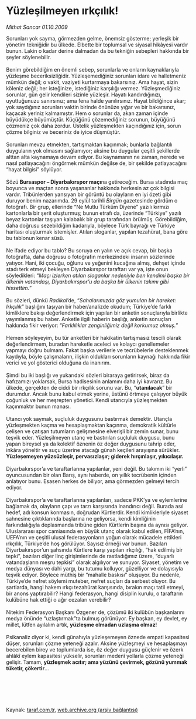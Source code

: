 # Yüzleşilmeyen ırkçılık!

*Mithat Sancar 01.10.2009*

<div class="taraf_structure_2col_1zq">
<div class="margen_n">



 <p>Sorunları yok sayma, görmezden gelme, önemsiz gösterme; yerleşik bir yönetim tekniğidir bu ülkede. Elbette bir toplumsal ve siyasal hikâyesi vardır bunun. Lakin o kadar derine dalmadan da bu tekniğin sebepleri hakkında bir şeyler söylenebilir. <br/><br/>Benim görebildiğim en önemli sebep, sorunlarla ve onların kaynaklarıyla yüzleşme beceriksizliğidir. Yüzleşemediğiniz sorunları idare ve halletmeniz mümkün değil; o vakit, vaziyeti kurtarmaya bakarsınız. Ama hayat, sizin köleniz değil; her isteğinize, istediğiniz karşılığı vermez. Yüzleşmediğiniz sorunlar, gün gelir kendileri sizinle yüzleşir. Hayatı kandırdığınızı, uyuttuğunuzu sanırsınız; ama fena halde yanılırsınız. Hayat bildiğince akar; yok saydığınız sorunları vaktin birinde önünüze yığar ve bir bakarsınız, kaçacak yeriniz kalmamıştır. Hem o sorunlar da, akan zaman içinde büyüdükçe büyümüştür. Küçüğünü çözemediğiniz sorunun, büyüğünü çözmeniz çok daha zordur. Üstelik yüzleşmekten kaçındığınız için, sorun çözme bilginiz ve beceriniz de iyice düşmüştür. <br/><br/>Sorunları mevzu etmekten, tartışmaktan kaçınmak; bunlarla bağlantılı duyguların yok olmasını sağlamıyor; aksine bu duygular çeşitli şekillerde alttan alta kaynamaya devam ediyor. Bu kaynamanın ne zaman, nerede ve nasıl patlayacağını öngörmek mümkün değilse de, bir şekilde patlayacağını “hayat bilgisi” söylüyor. <br/><br/>Sözü <b>Bursaspor – Diyarbakırspor maçı</b>na getireceğim. Bursa stadında maç boyunca ve maçtan sonra yaşananlar hakkında herkesin az çok bilgisi vardır. Tribünlerden yansıyan bir görüntü bu olayların en iyi özeti gibi duruyor benim nazarımda. 29 eylül tarihli <i>Birgün</i> gazetesinde gördüm o fotoğrafı. Bir grup, ellerinde “Ne Mutlu Türküm Diyene” yazılı kırmızı kartonlarla bir şerit oluşturmuş; bunun etrafı da, üzerinde “Türkiye” yazılı beyaz kartonlar taşıyan kalabalık bir grup tarafından örülmüş. Görebildiğim, daha doğrusu sezebildiğim kadarıyla, böylece Türk bayrağı ve Türkiye haritası oluşturmak istemişler. Atılan sloganlar, yapılan tezahürat, bana göre bu tablonun kenar süsü. <br/><br/>Ne ifade ediyor bu tablo? Bu soruya en yalın ve açık cevap, bir başka fotoğrafta, daha doğrusu o fotoğrafın merkezindeki insanın sözlerinde yatıyor. Hani, iki çocuğu, oğlunu ve yeğenini kucağına almış, dehşet içinde stadı terk etmeyi bekleyen Diyarbakırspor taraftarı var ya, işte onun söyledikleri: “<i>Maçı izlerken atılan sloganlar nedeniyle ben kendimi başka bir ülkenin vatandaşı, Diyarbakırspor’u da başka bir ülkenin takımı gibi hissettim.</i>” <br/><br/>Bu sözleri, dünkü <i>Radikal</i>’de, “<i>Sahalarımızda göz yumulan bir hareket: Irkçılık</i>” başlığını taşıyan bir haber/analizde okudum; Türkiye’de farklı kimliklere bakışı değerlendirmek için yapılan bir anketin sonuçlarıyla birlikte yayımlanmış bu haber. Anketle ilgili haberin başlığı, anketin sonuçları hakkında fikir veriyor: “<i>Farklılıklar zenginliğimiz değil korkumuz olmuş.</i>” <br/><br/>Hemen söyleyeyim, bu tür anketleri bir hakikatin tartışmasız tescili olarak değerlendirmem, buradan hareketle aceleci ve kolaycı genellemeler yapmayı doğru bulmam. Fakat başka verilerle ve tecrübelerle desteklenmek kaydıyla, böyle çalışmaların, ilişkin oldukları sorunların kaynağı hakkında fikir verici ve yol gösterici olduğuna da inanırım. <br/><br/>Şimdi bu iki başlığı ve yukarıdaki sözleri biraraya getirirsek, biraz da hafızamızı yoklarsak, Bursa hadisesinin anlamını daha iyi kavrarız. Bu ülkede, gerçekten de ciddi bir ırkçılık sorunu var. Bu, “<b>utanılacak</b>” bir durumdur. Ancak bunu kabul etmek yerine, üstünü örtmeye çalışıyor büyük çoğunluk ve her meşrepten yönetici. Kendi utancıyla yüzleşmekten kaçınmaktır bunun manası. <br/><br/>Utancı yok saymak, suçluluk duygusunu bastırmak demektir. Utançla yüzleşmekten kaçma ve hesaplaşmaktan kaçınma, demokratik kültürle çelişen ve çatışan tutumların gelişmesine elverişli bir zemin sunar, bunu teşvik eder. Yüzleşilmeyen utanç ve bastırılan suçluluk duygusu, bunu yapan bireysel ya da kolektif öznenin öz değer duygusunu tahrip eder, inkâra yöneltir ve suçu üzerine atacağı günah keçileri arayışına sürükler. <b>Yüzleşemeyen yüzsüzleşir, pervasızlaşır; giderek hırçınlaşır, yıkıcılaşır.</b> <br/><br/>Diyarbakırspor’a ve taraftarlarına yapılanlar, yeni değil. Bu takımın iki “yerli” oyuncusundan bir olan Barış, aynı haberde, on yıllık tecrübenin içinden anlatıyor bunu. Esasen herkes de biliyor, ama görmezden gelmeyi tercih ediyor.<br/><br/>Diyarbakırspor’a ve taraftarlarına yapılanları, sadece PKK’ya ve eylemlerine bağlamak da, olayların çapı ve tarzı karşısında inandırıcı değil. Burada asıl hedef, adı konsun konmasın, doğrudan Kürtlerdir. Kendi kimlikleriyle siyaset sahnesine çıktıklarında başlarına ne geliyorsa, kendi kimliğinin farkındalığıyla deplasmanda tribüne giden Kürtlerin başına da aynısı geliyor. Uluslararası spor camiasında en büyük utanç olarak kabul edilen, FİFA’nın, UEFA’nın ve çeşitli ulusal federasyonların yoğun olarak mücadele ettikleri ırkçılık, Türkiye’de hoş görülüyor. Sayısız örneği var bunun. Bazıları Diyarbakırspor’un şahsında Kürtlere karşı yapılan ırkçılığı, “hak edilmiş bir tepki”, bazıları diğer linç girişimlerinde de rastladığımız üzere, “duyarlı vatandaşların meşru tepkisi” olarak algılıyor ve sunuyor. Siyaset, yönetim ve medya dünyası ve dahi yargı, bu tutumu kolluyor, güzelliyor ve dolayısıyla teşvik ediyor. Böylece müthiş bir “mahalle baskısı” oluşuyor. Bu nedenle, Türkiye’de nefret söylemi muteber, nefret suçları da serbest oluyor. Bu şartlarda, hangi hakem ırkçı tezahürat karşısında, bırakın maçı tatil etmeyi, bir anons yaptırabilir? Hangi federasyon, hangi disiplin kurulu, o taraftarın kulübüne hak ettiği o ağır cezaları verebilir? <br/><br/>Nitekim Federasyon Başkanı Özgener de, çözümü iki kulübün başkanlarını medya önünde “uzlaştırmak”ta bulmuş görünüyor. Ey başkan, ey devlet, ey millet, lütfen ayılalım artık, <b>yüzleşme olmadan uzlaşma olmaz</b>! <br/><br/>Psikanaliz diyor ki, kendi günahıyla yüzleşemeyen öznede empati kapasitesi düşer, sorunları çözme yeteneği azalır. Aksine yüzleşmeyi ve hesaplaşmayı becerebilen birey ve toplumlarda ise, öz değer duygusu güçlenir ve özerk ahlâkî eylem kapasitesi yükselir, sorunları medenî yollarla çözme yeteneği gelişir. Tamam, <b>yüzleşmek acıtır; ama yüzünü çevirmek, gözünü yummak tüketir, çökertir</b>...</p>
<br/>
<br/>
<br/>



<br/>


<div id="taraf_not">
</div>

</div>


</div>

Kaynak: [taraf.com.tr](http://taraf.com.tr:80/makale/7711.htm), [web.archive.org (arşiv bağlantısı)](http://web.archive.org/web/20100211053207/http://taraf.com.tr:80/makale/7711.htm)
